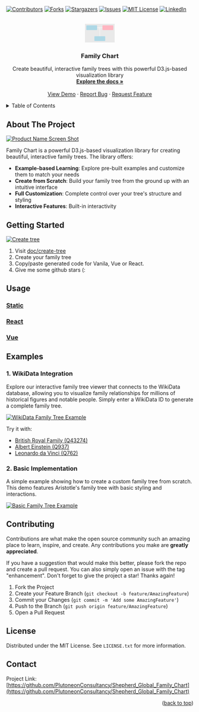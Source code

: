<!-- PROJECT SHIELDS -->
[![Contributors][contributors-shield]][contributors-url]
[![Forks][forks-shield]][forks-url]
[![Stargazers][stars-shield]][stars-url]
[![Issues][issues-shield]][issues-url]
[![MIT License][license-shield]][license-url]
[![LinkedIn][linkedin-shield]][linkedin-url]



<!-- PROJECT LOGO -->
<br />
<div align="center">
  <a href="https://github.com/PlutoneonConsultancy/Shepherd_Global_Family_Chart">
    <img src="examples/logo.svg" alt="Logo" width="80" height="50">
  </a>

<h3 align="center">Family Chart</h3>

  <p align="center">
    Create beautiful, interactive family trees with this powerful D3.js-based visualization library
    <br />
    <a href="https://github.com/PlutoneonConsultancy/Shepherd_Global_Family_Chart"><strong>Explore the docs »</strong></a>
    <br />
    <br />
    <a href="https://github.com/PlutoneonConsultancy/Shepherd_Global_Family_Chart-doc/wiki-tree?wiki_id=Q43274">View Demo</a>
    ·
    <a href="https://github.com/PlutoneonConsultancy/Shepherd_Global_Family_Chart/issues">Report Bug</a>
    ·
    <a href="https://github.com/PlutoneonConsultancy/Shepherd_Global_Family_Chart/issues">Request Feature</a>
  </p>
</div>



<!-- TABLE OF CONTENTS -->
<details>
  <summary>Table of Contents</summary>
  <ol>
    <li>
      <a href="#about-the-project">About The Project</a>
    </li>
    <li>
      <a href="#getting-started">Getting Started</a>
    </li>
    <li><a href="#usage">Usage</a></li>
    <li><a href="#contributing">Contributing</a></li>
    <li><a href="#license">License</a></li>
    <li><a href="#contact">Contact</a></li>
  </ol>
</details>



<!-- ABOUT THE PROJECT -->
## About The Project

[![Product Name Screen Shot][product-screenshot]](https://github.com/PlutoneonConsultancy/Shepherd_Global_Family_Chart-doc/wiki-tree/?wiki_id=Q43274)

Family Chart is a powerful D3.js-based visualization library for creating beautiful, interactive family trees. The library offers:

- **Example-based Learning**: Explore pre-built examples and customize them to match your needs
- **Create from Scratch**: Build your family tree from the ground up with an intuitive interface
- **Full Customization**: Complete control over your tree's structure and styling
- **Interactive Features**: Built-in interactivity

<!-- GETTING STARTED -->
## Getting Started

[![Create tree][create-tree-screenshot]](https://github.com/PlutoneonConsultancy/Shepherd_Global_Family_Chart-doc/create-tree)

1. Visit [doc/create-tree](https://github.com/PlutoneonConsultancy/Shepherd_Global_Family_Chart-doc/create-tree/) 
2. Create your family tree
3. Copy/paste generated code for Vanila, Vue or React.
4. Give me some github stars (:

<!-- USAGE EXAMPLES -->
## Usage

### [Static](https://codepen.io/donatso/pen/ExqJVEQ?editors=1000)

### [React](https://codepen.io/donatso/pen/mdNgeQN?editors=0010)

### [Vue](https://codepen.io/donatso/pen/poMBjZe)


## Examples

### 1. WikiData Integration
Explore our interactive family tree viewer that connects to the WikiData database, allowing you to visualize family relationships for millions of historical figures and notable people. Simply enter a WikiData ID to generate a complete family tree.

[![WikiData Family Tree Example][product-wiki-tree-screenshot]](https://github.com/PlutoneonConsultancy/Shepherd_Global_Family_Chart-doc/wiki-tree/?wiki_id=Q43274)

Try it with:
- [British Royal Family (Q43274)](https://github.com/PlutoneonConsultancy/Shepherd_Global_Family_Chart-doc/wiki-tree/?wiki_id=Q43274)
- [Albert Einstein (Q937)](https://github.com/PlutoneonConsultancy/Shepherd_Global_Family_Chart-doc/wiki-tree/?wiki_id=Q937)
- [Leonardo da Vinci (Q762)](https://github.com/PlutoneonConsultancy/Shepherd_Global_Family_Chart-doc/wiki-tree/?wiki_id=Q762)

### 2. Basic Implementation
A simple example showing how to create a custom family tree from scratch. This demo features Aristotle's family tree with basic styling and interactions.

[![Basic Family Tree Example][product-basic-tree-screenshot]](https://github.com/PlutoneonConsultancy/Shepherd_Global_Family_Chart-doc/examples/1-basic-tree)





<!-- CONTRIBUTING -->
## Contributing

Contributions are what make the open source community such an amazing place to learn, inspire, and create. Any contributions you make are **greatly appreciated**.

If you have a suggestion that would make this better, please fork the repo and create a pull request. You can also simply open an issue with the tag "enhancement".
Don't forget to give the project a star! Thanks again!

1. Fork the Project
2. Create your Feature Branch (`git checkout -b feature/AmazingFeature`)
3. Commit your Changes (`git commit -m 'Add some AmazingFeature'`)
4. Push to the Branch (`git push origin feature/AmazingFeature`)
5. Open a Pull Request


<!-- LICENSE -->
## License

Distributed under the MIT License. See `LICENSE.txt` for more information.


<!-- CONTACT -->
## Contact

Project Link: [https://github.com/PlutoneonConsultancy/Shepherd_Global_Family_Chart](https://github.com/PlutoneonConsultancy/Shepherd_Global_Family_Chart)

<p align="right">(<a href="#top">back to top</a>)</p>



<!-- MARKDOWN LINKS & IMAGES -->
[contributors-shield]: https://github.com/PlutoneonConsultancy/Shepherd_Global_Family_Chart
[contributors-url]: https://github.com/PlutoneonConsultancy/Shepherd_Global_Family_Chart
[forks-shield]: https://github.com/PlutoneonConsultancy/Shepherd_Global_Family_Chart
[forks-url]: https://github.com/PlutoneonConsultancy/Shepherd_Global_Family_Chart
[stars-shield]: https://github.com/PlutoneonConsultancy/Shepherd_Global_Family_Chart
[stars-url]: https://github.com/PlutoneonConsultancy/Shepherd_Global_Family_Chart
[issues-shield]: https://github.com/PlutoneonConsultancy/Shepherd_Global_Family_Chart
[issues-url]: https://github.com/PlutoneonConsultancy/Shepherd_Global_Family_Chart
[license-shield]: https://github.com/PlutoneonConsultancy/Shepherd_Global_Family_Chart
[license-url]: https://github.com/PlutoneonConsultancy/Shepherd_Global_Family_Chart
[linkedin-shield]: https://img.shields.io/badge/-LinkedIn-black.svg?style=for-the-badge&logo=linkedin&colorB=555
[linkedin-url]: https://www.linkedin.com/in/andrew-shepherd-plutoneon/
[product-screenshot]: https://github.com/user-attachments/assets/a4f8a9c0-c327-45fa-90bc-23d73578a304
[product-basic-tree-screenshot]: https://github.com/user-attachments/assets/7e231e53-9230-49f9-ae93-8125096237dc
[product-wiki-tree-screenshot]: https://github.com/user-attachments/assets/4e2dc169-4b43-46f3-b31c-db17f4d489da
[create-tree-screenshot]: https://github.com/user-attachments/assets/ce5c4b33-48dd-441c-aa2f-f581b57ddcb7


